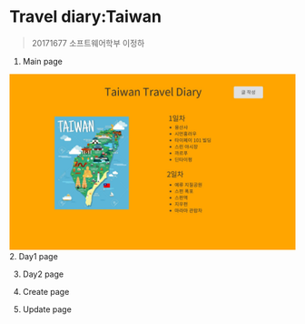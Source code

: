 # Travel diary:Taiwan

> 20171677
소프트웨어학부
이정하

1. Main page
<img src="./Prev_img/01_-.jpg">
2. Day1 page

3. Day2 page

4. Create page

5. Update page
